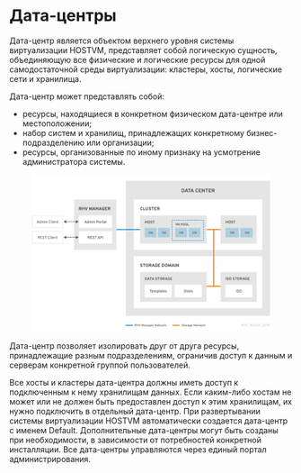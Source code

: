 # Дата-центры

Дата-центр является объектом верхнего уровня системы виртуализации HOSTVM, представляет собой логическую сущность, объединяющую все физические и логические ресурсы для одной самодостаточной среды виртуализации: кластеры, хосты, логические сети и хранилища.

Дата-центр может представлять собой:

* ресурсы, находящиеся в конкретном физическом дата-центре или местоположении;
* набор систем и хранилищ, принадлежащих конкретному бизнес-подразделению или организации;
* ресурсы, организованные по иному признаку на усмотрение администратора системы.

<figure><img src="../../../../.gitbook/assets/15.png" alt=""><figcaption></figcaption></figure>

Дата-центр позволяет изолировать друг от друга ресурсы, принадлежащие разным подразделениям, ограничив доступ к данным и серверам конкретной группой пользователей.

Все хосты и кластеры дата-центра должны иметь доступ к подключенным к нему хранилищам данных. Если каким-либо хостам не может или не должен быть предоставлен доступ к этим хранилищам, их нужно подключить в отдельный дата-центр. При развертывании системы виртуализации HOSTVM автоматически создается дата-центр с именем Default. Дополнительные дата-центры могут быть созданы при необходимости, в зависимости от потребностей конкретной инсталляции. Все дата-центры управляются через единый портал администрирования.
